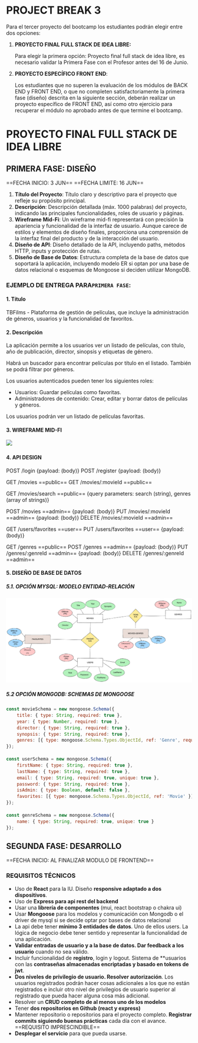 # PROJECT BREAK 3

Para el tercer proyecto del bootcamp los estudiantes podrán elegir entre dos opciones:

1. **PROYECTO FINAL FULL STACK DE IDEA LIBRE:** 
   
   Para elegir la primera opción: Proyecto final full stack de idea libre, es necesario validar la Primera Fase con el Profesor antes del 16 de Junio.

2. **PROYECTO ESPECÍFICO FRONT END**:
   
   Los estudiantes que no superen la evaluación de los módulos de BACK END y FRONT END, o que no completen satisfactoriamente la primera fase (diseño) descrita en la siguiente sección, deberán realizar un proyecto específico de FRONT END, así como otro ejercicio para recuperar el módulo no aprobado antes de que termine el bootcamp.

# PROYECTO FINAL FULL STACK DE IDEA LIBRE
## PRIMERA FASE: DISEÑO 
==FECHA INICIO: 3 JUN==
==FECHA LIMITE: 16 JUN==

1. **Título del Proyecto**: Título claro y descriptivo para el proyecto que refleje su propósito principal.
2. **Descripción**: Descripción detallada (máx. 1000 palabras) del proyecto, indicando las principales funcionalidades, roles de usuario y páginas.
3. **Wireframe Mid-Fi**: Un wireframe mid-fi representará con precisión la apariencia y funcionalidad de la interfaz de usuario. Aunque carece de estilos y elementos de diseño finales, proporciona una comprensión de la interfaz final del producto y de la interacción del usuario.
4. **Diseño de API**: Diseño detallado de la API, incluyendo paths, métodos HTTP, inputs y protección de rutas.
5. **Diseño de Base de Datos**: Estructura completa de la base de datos que soportará la aplicación, incluyendo modelo ER si optan por una base de datos relacional o esquemas de Mongoose si deciden utilizar MongoDB.

### EJEMPLO DE ENTREGA PARA`PRIMERA FASE`: 

#### 1. Título

TBFilms -  Plataforma de gestión de películas, que incluye la administración de géneros, usuarios y la funcionalidad de favoritos.
#### 2. Descripción

La aplicación permite a los usuarios ver un listado de películas, con título, año de publicación, director, sinopsis y etiquetas de género.

Habrá un buscador para encontrar películas por título en el listado. También se podrá filtrar por géneros.

Los usuarios autenticados pueden tener los siguientes roles:

- Usuarios: Guardar películas como favoritas.
- Administradores de contenido: Crear, editar y borrar datos de películas y géneros.

Los usuarios podrán ver un listado de películas favoritas.

#### 3. WIREFRAME MID-FI

![](attachment/wireframe-mid-fi.png)

#### 4. API DESIGN 

POST /login {payload: (body)}
POST /register {payload: (body)}

GET /movies ==public==
GET /movies/:movieId ==public==

GET /movies/search ==public== {query parameters: search (string), genres (array of strings)}

POST /movies ==admin== {payload: (body)}
PUT /movies/:movieId ==admin== {payload: (body)}
DELETE /movies/:movieId ==admin==

GET /users/favorites ==user==
PUT /users/favorites ==user== {payload: (body)}

GET /genres ==public==
POST /genres ==admin== {payload: (body)}
PUT /genres/:genreId ==admin== {payload: (body)}
DELETE /genres/:genreId ==admin==

#### 5. DISEÑO DE BASE DE DATOS

##### 5.1. OPCIÓN MYSQL: MODELO ENTIDAD-RELACIÓN

![](diagram-er.png)

##### 5.2 OPCIÓN MONGODB: SCHEMAS DE MONGOOSE

```javascript
const movieSchema = new mongoose.Schema({
    title: { type: String, required: true },
    year: { type: Number, required: true },
    director: { type: String, required: true },
    synopsis: { type: String, required: true },
    genres: [{ type: mongoose.Schema.Types.ObjectId, ref: 'Genre', required: true }]
});

const userSchema = new mongoose.Schema({
    firstName: { type: String, required: true },
    lastName: { type: String, required: true },
    email: { type: String, required: true, unique: true },
    password: { type: String, required: true },
    isAdmin: { type: Boolean, default: false },
    favorites: [{ type: mongoose.Schema.Types.ObjectId, ref: 'Movie' }]
});

const genreSchema = new mongoose.Schema({
    name: { type: String, required: true, unique: true }
});
```

## SEGUNDA FASE: DESARROLLO
==FECHA INICIO: AL FINALIZAR MODULO DE FRONTEND==

### REQUISITOS TÉCNICOS 

- Uso de **React** para la IU. Diseño **responsive adaptado a dos dispositivos**.
- Uso de **Express para api rest del backend**
- Usar una **librería de componentes** (mui, react bootstrap o chakra ui)
- Usar **Mongoose** para los modelos y comunicación con Mongodb o el driver de mysql si se decide optar por bases de datos relacional
- La api debe tener **mínimo 3 entidades de datos**. Uno de ellos users. La lógica de negocio debe tener sentido y representar la funcionalidad de una aplicación.
- **Validar entradas de usuario y a la base de datos. Dar feedback a los usuario** cuando no sea válido.
- Incluir funcionalidad de **registro**, login y logout. Sistema de **usuarios con las **contraseñas almacenadas encriptadas y basado en tokens de jwt**.
- **Dos niveles de privilegio de usuario. Resolver autorización**. Los usuarios registrados podrán hacer cosas adicionales a los que no están registrados e incluir otro nivel de privilegios de usuario superior al registrado que pueda hacer alguna cosa más adicional.
- Resolver un **CRUD completo de al menos uno de los modelos**
- Tener **dos repositorios en Github (react y express)**
- Mantener repositorio o repositorios para el proyecto completo. **Registrar commits siguiendo buenas prácticas** cada día con el avance. ==REQUISITO IMPRESCINDIBLE==
- **Desplegar el servicio** para que pueda usarse.
